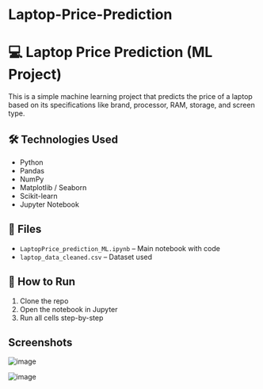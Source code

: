 # Laptop-Price-Prediction
# 💻 Laptop Price Prediction (ML Project)

This is a simple machine learning project that predicts the price of a laptop based on its specifications like brand, processor, RAM, storage, and screen type.

## 🛠 Technologies Used
- Python
- Pandas
- NumPy
- Matplotlib / Seaborn
- Scikit-learn
- Jupyter Notebook

## 📁 Files
- `LaptopPrice_prediction_ML.ipynb` – Main notebook with code
- `laptop_data_cleaned.csv` – Dataset used 

## 🚀 How to Run
1. Clone the repo
2. Open the notebook in Jupyter
3. Run all cells step-by-step

## Screenshots
![image](https://github.com/user-attachments/assets/8ea729e9-6879-4ea7-a6bb-7641280a74f9)


![image](https://github.com/user-attachments/assets/8f632d8a-0587-46f1-8f84-0b7c0c22ce55)



